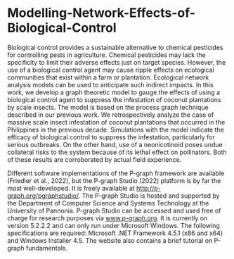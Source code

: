 # Modelling-Network-Effects-of-Biological-Control
Biological control provides a sustainable alternative to chemical pesticides for controlling pests in agriculture. Chemical pesticides may lack the specificity to limit their adverse effects just on target species. However, the use of a biological control agent may cause ripple effects on ecological communities that exist within a farm or plantation. Ecological network analysis models can be used to anticipate such indirect impacts. In this work, we develop a graph theoretic model to gauge the effects of using a biological control agent to suppress the infestation of coconut plantations by scale insects. The model is based on the process graph technique described in our previous work. We retrospectively analyze the case of massive scale insect infestation of coconut plantations that occurred in the Philippines in the previous decade. Simulations with the model indicate the efficacy of biological control to suppress the infestation, particularly for serious outbreaks. On the other hand, use of a neonicotinoid poses undue collateral risks to the system because of its lethal effect on pollinators. Both of these results are corroborated by actual field experience.


Different software implementations of the P-graph framework are available (Friedler et al., 2022), but the P-graph Studio (2022) platform is by far the most well-developed. It is freely available at http://p-graph.org/pgraphstudio/.  The P-graph Studio is hosted and supported by the Department of Computer Science and Systems Technology at the University of Pannonia. P-graph Studio can be accessed and used free of charge for research purposes via www.p-graph.org. It is currently on version 5.2.2.2 and can only run under Microsoft Windows. The following specifications are required: Microsoft .NET Framework 4.5.1 (x86 and x64) and Windows Installer 4.5. The website also contains a brief tutorial on P-graph fundamentals.
